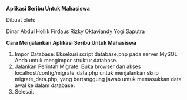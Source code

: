 
<strong>Aplikasi Seribu Untuk Mahasiswa</strong>

Dibuat oleh:

Dinar Abdul Hollik Firdaus
Rizky Oktaviandy
Yogi Saputra


<strong>Cara Menjalankan Aplikasi Seribu Untuk Mahasiswa</strong>

<ol>
  <li>Impor Database: Eksekusi script database.php pada server MySQL Anda untuk mengimpor struktur database.</li>
  <li>Jalankan Perintah Migrate: Buka browser dan akses localhost/config/migrate_data.php untuk menjalankan skrip migrate_data.php, yang bertanggung jawab untuk memasukkan data awal ke dalam database.</li>
  <li>Selesai.</li>
</ol>